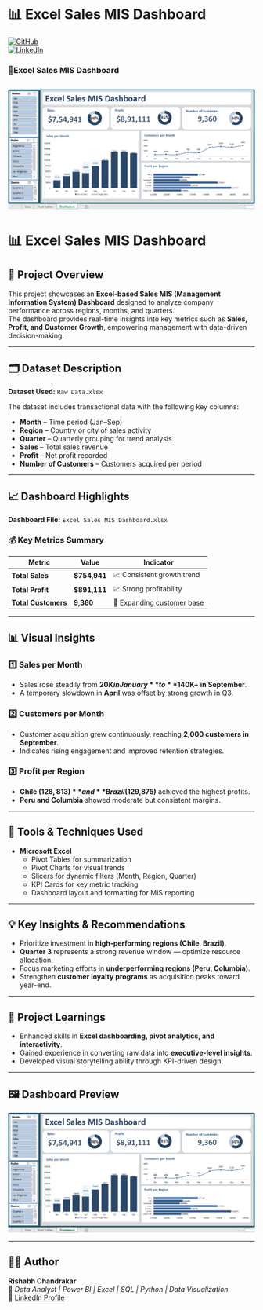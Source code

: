 # 📊 Excel Sales MIS Dashboard
 
[![GitHub](https://img.shields.io/badge/GitHub-Repo-blue?logo=github)](https://github.com/Rishabh1108ch)  
[![LinkedIn](https://img.shields.io/badge/LinkedIn-Portfolio-blue?logo=linkedin)](https://www.linkedin.com/in/rishabh-chandrakar/details/projects/)  

### 🧭Excel Sales MIS Dashboard
![Excel Sales MIS Dashboaaard](https://github.com/Rishabh1108ch/MIS-Reporting-Dashboard-with-Pivot-Tables-Slicers/blob/main/Screenshot%20Excel%20Sales%20MIS%20Dashboard.png)
---
# 📊 Excel Sales MIS Dashboard  

## 🧭 Project Overview  
This project showcases an **Excel-based Sales MIS (Management Information System) Dashboard** designed to analyze company performance across regions, months, and quarters.  
The dashboard provides real-time insights into key metrics such as **Sales, Profit, and Customer Growth**, empowering management with data-driven decision-making.

---

## 🗂️ Dataset Description  
**Dataset Used:** `Raw Data.xlsx`  

The dataset includes transactional data with the following key columns:
- **Month** – Time period (Jan–Sep)  
- **Region** – Country or city of sales activity  
- **Quarter** – Quarterly grouping for trend analysis  
- **Sales** – Total sales revenue  
- **Profit** – Net profit recorded  
- **Number of Customers** – Customers acquired per period  

---

## 📈 Dashboard Highlights  
**Dashboard File:** `Excel Sales MIS Dashboard.xlsx`

### 💰 Key Metrics Summary  
| Metric | Value | Indicator |
|--------|--------|-----------|
| **Total Sales** | **$754,941** | 📈 Consistent growth trend |
| **Total Profit** | **$891,111** | 💹 Strong profitability |
| **Total Customers** | **9,360** | 👥 Expanding customer base |

---

## 📊 Visual Insights  

### 1️⃣ Sales per Month  
- Sales rose steadily from **$20K in January** to **$140K+ in September**.  
- A temporary slowdown in **April** was offset by strong growth in Q3.  

### 2️⃣ Customers per Month  
- Customer acquisition grew continuously, reaching **2,000 customers in September**.  
- Indicates rising engagement and improved retention strategies.  

### 3️⃣ Profit per Region  
- **Chile ($128,813)** and **Brazil ($129,875)** achieved the highest profits.  
- **Peru and Columbia** showed moderate but consistent margins.

---

## 🧩 Tools & Techniques Used  
- **Microsoft Excel**
  - Pivot Tables for summarization  
  - Pivot Charts for visual trends  
  - Slicers for dynamic filters (Month, Region, Quarter)  
  - KPI Cards for key metric tracking  
  - Dashboard layout and formatting for MIS reporting  

---

## 💡 Key Insights & Recommendations  
- Prioritize investment in **high-performing regions (Chile, Brazil)**.  
- **Quarter 3** represents a strong revenue window — optimize resource allocation.  
- Focus marketing efforts in **underperforming regions (Peru, Columbia)**.  
- Strengthen **customer loyalty programs** as acquisition peaks toward year-end.  

---

## 🧠 Project Learnings  
- Enhanced skills in **Excel dashboarding, pivot analytics, and interactivity**.  
- Gained experience in converting raw data into **executive-level insights**.  
- Developed visual storytelling ability through KPI-driven design.  

---

## 🖼️ Dashboard Preview  
![Excel Sales MIS Dashboard](Screenshot%20Excel%20Sales%20MIS%20Dashboard.png)

---

## 👨‍💼 Author  
**Rishabh Chandrakar**  
📧 *Data Analyst | Power BI | Excel | SQL | Python | Data Visualization*  
🔗 [LinkedIn Profile](https://www.linkedin.com/in/rishabh-chandrakar)  

